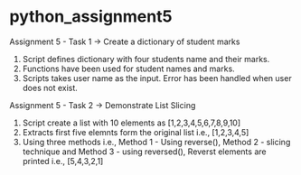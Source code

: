 # python_assignment5

Assignment 5 - Task 1 -> Create a dictionary of student marks

1. Script defines dictionary with four students name and their marks.
2. Functions have been used for student names and marks.
3. Scripts takes user name as the input. Error has been handled when user does not exist.

Assignment 5 - Task 2 -> Demonstrate List Slicing

1. Script create a list with 10 elements as [1,2,3,4,5,6,7,8,9,10]
2. Extracts first five elemnts form  the original list i.e., [1,2,3,4,5]
3. Using three methods i.e., Method 1 - Using reverse(), Method 2 - slicing technique and Method 3 - using reversed(), Reverst elements are printed i.e., [5,4,3,2,1]
   
